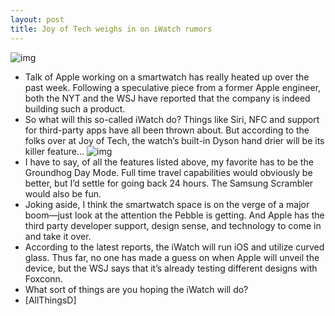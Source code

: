 ```yaml
---
layout: post
title: Joy of Tech weighs in on iWatch rumors
---
```

![img](http://media.idownloadblog.com/wp-content/uploads/2013/02/iwatch-header.gif)
* Talk of Apple working on a smartwatch has really heated up over the past week. Following a speculative piece from a former Apple engineer, both the NYT and the WSJ have reported that the company is indeed building such a product.
* So what will this so-called iWatch do? Things like Siri, NFC and support for third-party apps have all been thrown about. But according to the folks over at Joy of Tech, the watch’s built-in Dyson hand drier will be its killer feature…
![img](http://media.idownloadblog.com/wp-content/uploads/2013/02/iwatch.gif)
* I have to say, of all the features listed above, my favorite has to be the Groundhog Day Mode. Full time travel capabilities would obviously be better, but I’d settle for going back 24 hours. The Samsung Scrambler would also be fun.
* Joking aside, I think the smartwatch space is on the verge of a major boom—just look at the attention the Pebble is getting. And Apple has the third party developer support, design sense, and technology to come in and take it over.
* According to the latest reports, the iWatch will run iOS and utilize curved glass. Thus far, no one has made a guess on when Apple will unveil the device, but the WSJ says that it’s already testing different designs with Foxconn.
* What sort of things are you hoping the iWatch will do?
* [AllThingsD]

